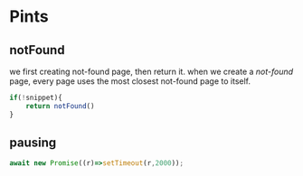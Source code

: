 # Pints

## notFound
we first creating not-found page, then return it.
when we create a _not-found_ page, every page uses the most closest not-found page to itself.

```typescript
if(!snippet){
    return notFound()
}
```

## pausing 

```typescript
await new Promise((r)=>setTimeout(r,2000));

```